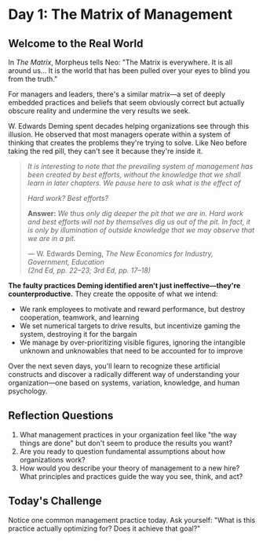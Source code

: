 # Day 1: The Matrix of Management

## Welcome to the Real World

In *The Matrix*, Morpheus tells Neo: "The Matrix is everywhere. It is all around us... It is the world that has been pulled over your eyes to blind you from the truth."

For managers and leaders, there's a similar matrix—a set of deeply embedded practices and beliefs that seem obviously correct but actually obscure reality and undermine the very results we seek.

W. Edwards Deming spent decades helping organizations see through this illusion. He observed that most managers operate within a system of thinking that creates the problems they're trying to solve. Like Neo before taking the red pill, they can't see it because they're inside it.

> *It is interesting to note that the prevailing system of management has been created by best efforts, without the knowledge that we shall learn in later chapters. We pause here to ask what is the effect of* 
>
>*Hard work?* 
>*Best efforts?* 
>
>**Answer:** *We thus only dig deeper the pit that we are in. Hard work and best efforts will not by themselves dig us out of the pit. In fact, it is only by illumination of outside knowledge that we may observe that we are in a pit.*
>   
> — W. Edwards Deming, *The New Economics for Industry, Government, Education*  
> *(2nd Ed, pp. 22–23; 3rd Ed, pp. 17–18)*

**The faulty practices Deming identified aren't just ineffective—they're counterproductive.** They create the opposite of what we intend:
- We rank employees to motivate and reward performance, but destroy cooperation, teamwork, and learning
- We set numerical targets to drive results, but incentivize gaming the system, destroying it for the bargain
- We manage by over-prioritizing visible figures, ignoring the intangible unknown and unknowables that need to be accounted for to improve

Over the next seven days, you'll learn to recognize these artificial constructs and discover a radically different way of understanding your organization—one based on systems, variation, knowledge, and human psychology.

## Reflection Questions
1. What management practices in your organization feel like "the way things are done" but don't seem to produce the results you want?
2. Are you ready to question fundamental assumptions about how organizations work?
3. How would you describe your theory of management to a new hire? What principles and practices guide the way you see, think, and act?

## Today's Challenge
Notice one common management practice today. Ask yourself: "What is this practice actually optimizing for? Does it achieve that goal?"

